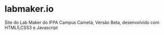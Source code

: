 # labmaker.io
Site do Lab Maker do IFPA Campus Cametá, Versão Beta, desenvolvido com HTML5,CSS3 e Javascript
